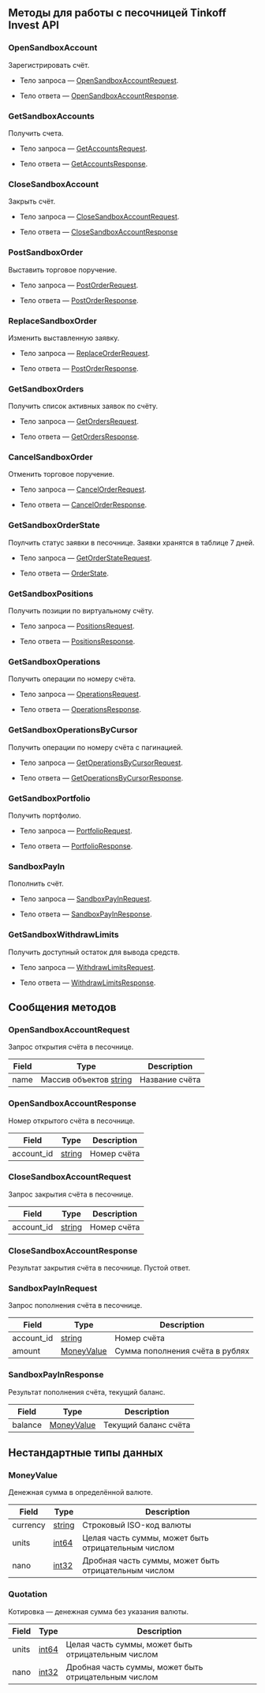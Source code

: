 ## Методы для работы с песочницей Tinkoff Invest API

### OpenSandboxAccount

Зарегистрировать счёт.

- Тело запроса — [OpenSandboxAccountRequest](#opensandboxaccountrequest).

- Тело ответа — [OpenSandboxAccountResponse](#opensandboxaccountresponse).

### GetSandboxAccounts

Получить счета.

- Тело запроса — [GetAccountsRequest](#getaccountsrequest).

- Тело ответа — [GetAccountsResponse](#getaccountsresponse).

### CloseSandboxAccount

Закрыть счёт.

- Тело запроса — [CloseSandboxAccountRequest](#closesandboxaccountrequest).

- Тело ответа — [CloseSandboxAccountResponse](#closesandboxaccountresponse)

### PostSandboxOrder

Выставить торговое поручение.

- Тело запроса — [PostOrderRequest](#postorderrequest).

- Тело ответа — [PostOrderResponse](#postorderresponse).

### ReplaceSandboxOrder

Изменить выставленную заявку.

- Тело запроса — [ReplaceOrderRequest](#replaceorderrequest).

- Тело ответа — [PostOrderResponse](#postorderresponse).

### GetSandboxOrders

Получить список активных заявок по счёту.

- Тело запроса — [GetOrdersRequest](#getordersrequest).

- Тело ответа — [GetOrdersResponse](#getordersresponse).

### CancelSandboxOrder

Отменить торговое поручение.

- Тело запроса — [CancelOrderRequest](#cancelorderrequest).

- Тело ответа — [CancelOrderResponse](#cancelorderresponse).


### GetSandboxOrderState

Поулчить статус заявки в песочнице. Заявки хранятся в таблице 7 дней.

- Тело запроса — [GetOrderStateRequest](#getorderstaterequest).

- Тело ответа — [OrderState](#orderstate).

### GetSandboxPositions

Получить позиции по виртуальному счёту.

- Тело запроса — [PositionsRequest](#positionsrequest).

- Тело ответа — [PositionsResponse](#positionsresponse).

### GetSandboxOperations

Получить операции по номеру счёта.

- Тело запроса — [OperationsRequest](#operationsrequest).

- Тело ответа — [OperationsResponse](#operationsresponse).

### GetSandboxOperationsByCursor

Получить операции по номеру счёта с пагинацией.

- Тело запроса — [GetOperationsByCursorRequest](#getoperationsbycursorrequest).

- Тело ответа — [GetOperationsByCursorResponse](#getoperationsbycursorresponse).

### GetSandboxPortfolio

Получить портфолио.

- Тело запроса — [PortfolioRequest](#portfoliorequest).

- Тело ответа — [PortfolioResponse](#portfolioresponse).

### SandboxPayIn

Пополнить счёт.

- Тело запроса — [SandboxPayInRequest](#sandboxpayinrequest).

- Тело ответа — [SandboxPayInResponse](#sandboxpayinresponse).

### GetSandboxWithdrawLimits

Получить доступный остаток для вывода средств.

- Тело запроса — [WithdrawLimitsRequest](#withdrawlimitsrequest).

- Тело ответа — [WithdrawLimitsResponse](#withdrawlimitsresponse).

 <!-- range .Methods -->
 <!-- range .Services -->

## Сообщения методов

### OpenSandboxAccountRequest

Запрос открытия счёта в песочнице.

| Field | Type | Description |
| ----- | ---- | ----------- |
| name | Массив объектов [string](#string) | Название счёта |
 <!-- end Fields -->
 <!-- end HasFields -->

### OpenSandboxAccountResponse

Номер открытого счёта в песочнице.

| Field | Type | Description |
| ----- | ---- | ----------- |
| account_id |  [string](#string) | Номер счёта |
 <!-- end Fields -->
 <!-- end HasFields -->

### CloseSandboxAccountRequest

Запрос закрытия счёта в песочнице.

| Field | Type | Description |
| ----- | ---- | ----------- |
| account_id |  [string](#string) | Номер счёта |
 <!-- end Fields -->
 <!-- end HasFields -->

### CloseSandboxAccountResponse

Результат закрытия счёта в песочнице. Пустой ответ.

 <!-- end HasFields -->

### SandboxPayInRequest

Запрос пополнения счёта в песочнице.

| Field | Type | Description |
| ----- | ---- | ----------- |
| account_id |  [string](#string) | Номер счёта |
| amount |  [MoneyValue](#moneyvalue) | Сумма пополнения счёта в рублях |
 <!-- end Fields -->
 <!-- end HasFields -->

### SandboxPayInResponse

Результат пополнения счёта, текущий баланс.

| Field | Type | Description |
| ----- | ---- | ----------- |
| balance |  [MoneyValue](#moneyvalue) | Текущий баланс счёта |
 <!-- end Fields -->
 <!-- end HasFields -->
 <!-- end messages -->

 <!-- range .Enums -->
 <!-- range HasServices -->
 <!-- range .Files -->

## Нестандартные типы данных

### MoneyValue

Денежная сумма в определённой валюте.

| Field | Type | Description |
| ----- | ---- | ----------- |
| currency |  [string](#string) | Строковый ISO-код валюты |
| units |  [int64](#int64) | Целая часть суммы, может быть отрицательным числом |
| nano |  [int32](#int32) | Дробная часть суммы, может быть отрицательным числом |

### Quotation

Котировка — денежная сумма без указания валюты.

| Field | Type | Description |
| ----- | ---- | ----------- |
| units |  [int64](#int64) | Целая часть суммы, может быть отрицательным числом |
| nano |  [int32](#int32) | Дробная часть суммы, может быть отрицательным числом |